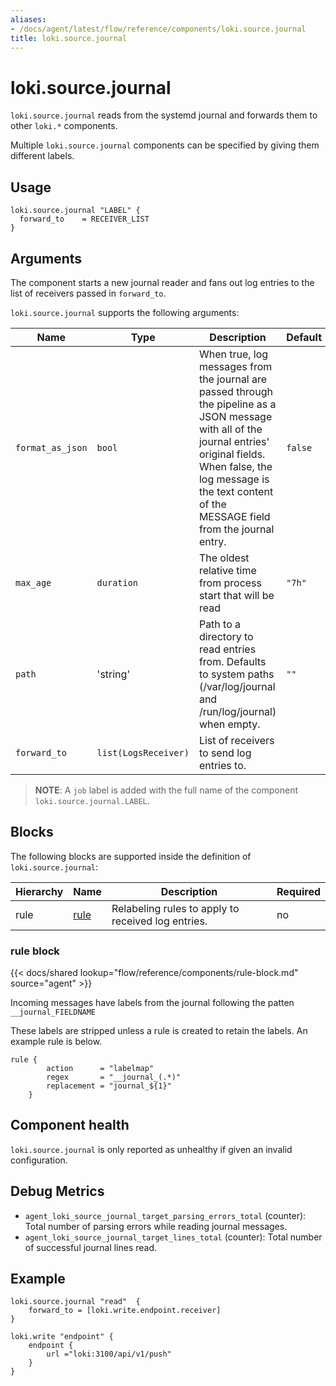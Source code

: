 ```yaml
---
aliases:
- /docs/agent/latest/flow/reference/components/loki.source.journal
title: loki.source.journal
---
```


# loki.source.journal

`loki.source.journal` reads from the systemd journal and forwards them to other
`loki.*` components. 

Multiple `loki.source.journal` components can be specified by giving them
different labels.

## Usage

```river
loki.source.journal "LABEL" {
  forward_to    = RECEIVER_LIST
}
```

## Arguments
The component starts a new journal reader and fans out
log entries to the list of receivers passed in `forward_to`.

`loki.source.journal` supports the following arguments:

Name         | Type   | Description                                                                                                                                                                                                                                | Default | Required
------------ |--------|--------------------------------------------------------------------------------------------------------------------------------------------------------------------------------------------------------------------------------------------|---------| --------
`format_as_json`    | `bool` | When true, log messages from the journal are passed through the pipeline as a JSON message with all of the journal entries' original  fields. When false, the log message is the text content of the MESSAGE field from the journal entry. | `false` | no
`max_age`    | `duration` | The oldest relative time from process start that will be read                                                                                                                                                                              | `"7h"` | no
`path` | 'string' | Path to a directory to read entries from. Defaults to system paths (/var/log/journal and /run/log/journal) when empty.                                                                                                                     | `""` | no
`forward_to` | `list(LogsReceiver)` | List of receivers to send log entries to.                                                                                                                                                                                                  | | yes

> **NOTE**:  A `job` label is added with the full name of the component `loki.source.journal.LABEL`. 


## Blocks

The following blocks are supported inside the definition of `loki.source.journal`:

Hierarchy | Name | Description | Required
--------- | ---- | ----------- | --------
rule | [rule][] | Relabeling rules to apply to received log entries. | no

[rule]: #rule-block

### rule block

{{< docs/shared lookup="flow/reference/components/rule-block.md" source="agent" >}}

Incoming messages have labels from the journal following the patten `__journal_FIELDNAME`

These labels are stripped unless a rule is created to retain the labels. An example rule is 
below.

```river
rule {
		action      = "labelmap"
		regex       = "__journal_(.*)"
		replacement = "journal_${1}"
	}
```


## Component health

`loki.source.journal` is only reported as unhealthy if given an invalid
configuration.

## Debug Metrics

* `agent_loki_source_journal_target_parsing_errors_total` (counter): Total number of parsing errors while reading journal messages.
* `agent_loki_source_journal_target_lines_total` (counter): Total number of successful journal lines read.

## Example

```river
loki.source.journal "read"  {
    forward_to = [loki.write.endpoint.receiver]
}

loki.write "endpoint" {
    endpoint {
        url ="loki:3100/api/v1/push"
    }  
}
```
